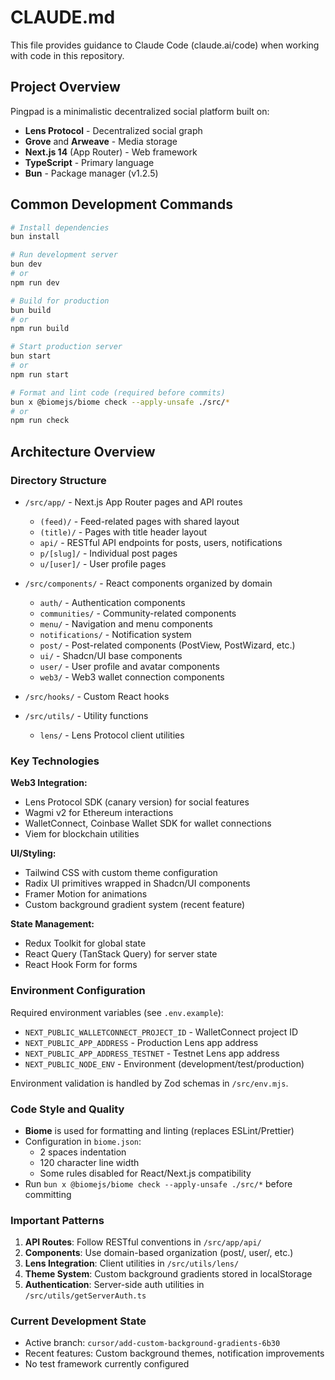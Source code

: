 # CLAUDE.md

This file provides guidance to Claude Code (claude.ai/code) when working with code in this repository.

## Project Overview

Pingpad is a minimalistic decentralized social platform built on:
- **Lens Protocol** - Decentralized social graph
- **Grove** and **Arweave** - Media storage
- **Next.js 14** (App Router) - Web framework
- **TypeScript** - Primary language
- **Bun** - Package manager (v1.2.5)

## Common Development Commands

```bash
# Install dependencies
bun install

# Run development server
bun dev
# or
npm run dev

# Build for production
bun build
# or
npm run build

# Start production server
bun start
# or
npm run start

# Format and lint code (required before commits)
bun x @biomejs/biome check --apply-unsafe ./src/*
# or
npm run check
```

## Architecture Overview

### Directory Structure
- `/src/app/` - Next.js App Router pages and API routes
  - `(feed)/` - Feed-related pages with shared layout
  - `(title)/` - Pages with title header layout
  - `api/` - RESTful API endpoints for posts, users, notifications
  - `p/[slug]/` - Individual post pages
  - `u/[user]/` - User profile pages

- `/src/components/` - React components organized by domain
  - `auth/` - Authentication components
  - `communities/` - Community-related components
  - `menu/` - Navigation and menu components
  - `notifications/` - Notification system
  - `post/` - Post-related components (PostView, PostWizard, etc.)
  - `ui/` - Shadcn/UI base components
  - `user/` - User profile and avatar components
  - `web3/` - Web3 wallet connection components

- `/src/hooks/` - Custom React hooks
- `/src/utils/` - Utility functions
  - `lens/` - Lens Protocol client utilities

### Key Technologies

**Web3 Integration:**
- Lens Protocol SDK (canary version) for social features
- Wagmi v2 for Ethereum interactions
- WalletConnect, Coinbase Wallet SDK for wallet connections
- Viem for blockchain utilities

**UI/Styling:**
- Tailwind CSS with custom theme configuration
- Radix UI primitives wrapped in Shadcn/UI components
- Framer Motion for animations
- Custom background gradient system (recent feature)

**State Management:**
- Redux Toolkit for global state
- React Query (TanStack Query) for server state
- React Hook Form for forms

### Environment Configuration

Required environment variables (see `.env.example`):
- `NEXT_PUBLIC_WALLETCONNECT_PROJECT_ID` - WalletConnect project ID
- `NEXT_PUBLIC_APP_ADDRESS` - Production Lens app address
- `NEXT_PUBLIC_APP_ADDRESS_TESTNET` - Testnet Lens app address
- `NEXT_PUBLIC_NODE_ENV` - Environment (development/test/production)

Environment validation is handled by Zod schemas in `/src/env.mjs`.

### Code Style and Quality

- **Biome** is used for formatting and linting (replaces ESLint/Prettier)
- Configuration in `biome.json`:
  - 2 spaces indentation
  - 120 character line width
  - Some rules disabled for React/Next.js compatibility
- Run `bun x @biomejs/biome check --apply-unsafe ./src/*` before committing

### Important Patterns

1. **API Routes**: Follow RESTful conventions in `/src/app/api/`
2. **Components**: Use domain-based organization (post/, user/, etc.)
3. **Lens Integration**: Client utilities in `/src/utils/lens/`
4. **Theme System**: Custom background gradients stored in localStorage
5. **Authentication**: Server-side auth utilities in `/src/utils/getServerAuth.ts`

### Current Development State

- Active branch: `cursor/add-custom-background-gradients-6b30`
- Recent features: Custom background themes, notification improvements
- No test framework currently configured
